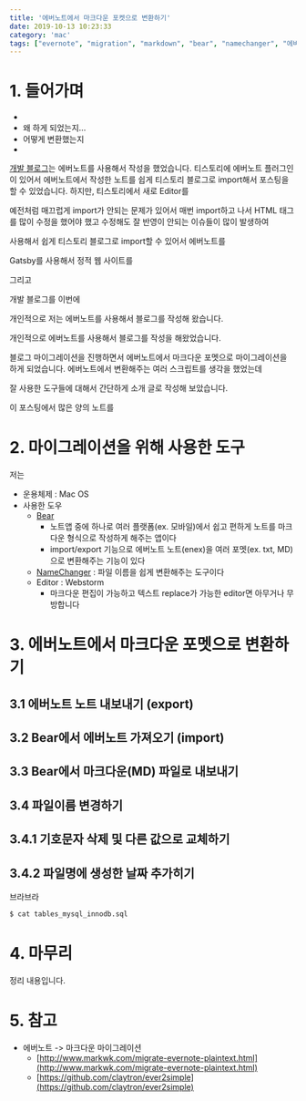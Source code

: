 ```yaml
---
title: '에버노트에서 마크다운 포켓으로 변환하기'
date: 2019-10-13 10:23:33
category: 'mac'
tags: ["evernote", "migration", "markdown", "bear", "namechanger", "에버노트", "마이그레이션", "마크다운"]
---
```


# 1. 들어가며 

- 
- 왜 하게 되었는지...
- 어떻게 변환했는지
- 

[개발 블로그](http://advenoh.tistory.com)는 에버노트를 사용해서 작성을 했었습니다. 티스토리에 에버노트 플러그인이 있어서 에버노트에서 작성한 노트를 쉽게 티스토리 블로그로 import해서 포스팅을 할 수 있었습니다. 하지만, 티스토리에서 새로 Editor를 

예전처럼 매끄럽게 import가 안되는 문제가 있어서 매번 import하고 나서 HTML 태그를 많이 수정을 했어야 했고 수정해도 잘 반영이 안되는 이슈들이 많이 발생하여 



사용해서 쉽게 티스토리 블로그로 import할 수 있어서 에버노트를



Gatsby를 사용해서 정적 웹 사이트를 





그리고 

개발 블로그를 이번에 





개인적으로 저는 에버노트를 사용해서 블로그를 작성해 왔습니다. 

개인적으로 에버노트를 사용해서 블로그를 작성을 해왔었습니다. 

 

블로그 마이그레이션을 진행하면서 에버노트에서 마크다운 포멧으로 마이그레이션을 하게 되었습니다. 에버노트에서 변환해주는 여러 스크립트를 생각을 했었는데 

잘 사용한 도구들에 대해서 간단하게 소개 글로 작성해 보았습니다. 

이 포스팅에서 많은 양의 노트를 


# 2. 마이그레이션을 위해 사용한 도구

저는 

* 운용체제 : Mac OS
* 사용한 도우
    * [Bear](https://www.google.com/search?q=bear&oq=bear&aqs=chrome..69i57j35i39j0l4.735j0j1&sourceid=chrome&ie=UTF-8)
        * 노트앱 중에 하나로 여러 플랫폼(ex. 모바일)에서 쉽고 편하게 노트를 마크다운 형식으로 작성하게 해주는 앱이다
        * import/export 기능으로 에버노트 노트(enex)을 여러 포멧(ex. txt, MD)으로 변환해주는 기능이 있다
    * [NameChanger](https://mrrsoftware.com/namechanger/) : 파일 이름을 쉽게 변환해주는 도구이다
    * Editor : Webstorm
        * 마크다운 편집이 가능하고 텍스트 replace가 가능한 editor면 아무거나 무방합니다 
    

# 3. 에버노트에서 마크다운 포멧으로 변환하기

## 3.1 에버노트 노트 내보내기 (export)

## 3.2 Bear에서 에버노트 가져오기 (import)

## 3.3 Bear에서 마크다운(MD) 파일로 내보내기

## 3.4 파일이름 변경하기

## 3.4.1 기호문자 삭제 및 다른 값으로 교체하기


## 3.4.2 파일명에 생성한 날짜 추가히기 

브라브라

```bash
$ cat tables_mysql_innodb.sql
```


# 4. 마무리

정리 내용입니다.

# 5. 참고

* 에버노트 -> 마크다운 마이그레이션
    * [http://www.markwk.com/migrate-evernote-plaintext.html](http://www.markwk.com/migrate-evernote-plaintext.html)
    * [https://github.com/claytron/ever2simple](https://github.com/claytron/ever2simple) 
